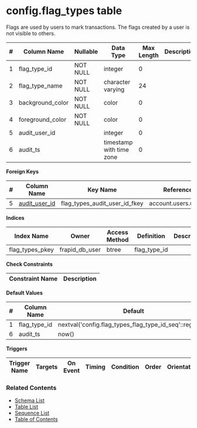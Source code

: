 # config.flag_types table

Flags are used by users to mark transactions. The flags created by a user is not visible to others.

| # | Column Name | Nullable | Data Type | Max Length | Description |
| --- | --- | --- | --- | --- | --- |
| 1 | flag_type_id | NOT NULL | integer | 0 |  |
| 2 | flag_type_name | NOT NULL | character varying | 24 |  |
| 3 | background_color | NOT NULL | color | 0 |  |
| 4 | foreground_color | NOT NULL | color | 0 |  |
| 5 | audit_user_id |  | integer | 0 |  |
| 6 | audit_ts |  | timestamp with time zone | 0 |  |



**Foreign Keys**

| # | Column Name | Key Name | References |
| --- | --- | --- | --- |
| 5 | [audit_user_id](../account/users.md) | flag_types_audit_user_id_fkey | account.users.user_id |



**Indices**

| Index Name | Owner | Access Method | Definition | Description |
| --- | --- | --- | --- | --- |
| flag_types_pkey | frapid_db_user | btree | flag_type_id |  |



**Check Constraints**

| Constraint Name | Description |
| --- | --- |



**Default Values**

| # | Column Name | Default |
| --- | --- | --- |
| 1 | flag_type_id | nextval('config.flag_types_flag_type_id_seq'::regclass) |
| 6 | audit_ts | now() |


**Triggers**

| Trigger Name | Targets | On Event | Timing | Condition | Order | Orientation | Description |
| --- | --- | --- | --- | --- | --- | --- | --- |


### Related Contents
* [Schema List](../../schemas.md)
* [Table List](../../tables.md)
* [Sequence List](../../sequences.md)
* [Table of Contents](../../README.md)
